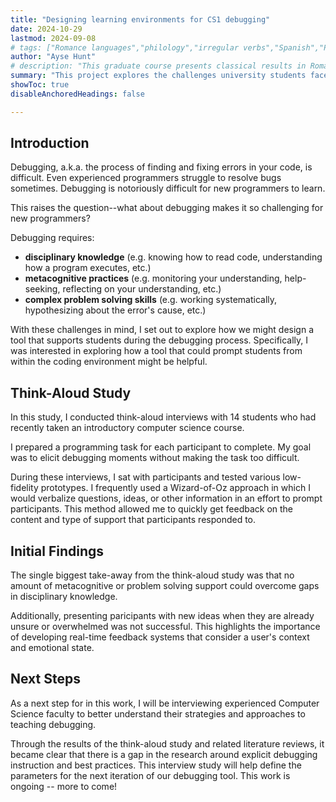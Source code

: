 ```yaml
---
title: "Designing learning environments for CS1 debugging"
date: 2024-10-29
lastmod: 2024-09-08
# tags: ["Romance languages","philology","irregular verbs","Spanish","Portuguese"]
author: "Ayse Hunt"
# description: "This graduate course presents classical results in Romance philology." 
summary: "This project explores the challenges university students face while learning to debug code. The goal of this work is to design digital tools that support students during the programming process." 
showToc: true
disableAnchoredHeadings: false

---
```


## Introduction

Debugging, a.k.a. the process of finding and fixing errors in your code, is difficult. Even experienced programmers struggle to resolve bugs sometimes. Debugging is notoriously difficult for new programmers to learn.

This raises the question--what about debugging makes it so challenging for new programmers? 

Debugging requires:
+ **disciplinary knowledge** (e.g. knowing how to read code, understanding how a program executes, etc.)
+ **metacognitive practices** (e.g. monitoring your understanding, help-seeking, reflecting on your understanding, etc.)
+ **complex problem solving skills** (e.g. working systematically, hypothesizing about the error's cause, etc.)

With these challenges in mind, I set out to explore how we might design a tool that supports students during the debugging process. Specifically, I was interested in exploring how a tool that could prompt students from within the coding environment might be helpful.

<!-- need image here of an ide with a little pop up saying something like "hey! consider adding a print statement to see what is happening!" -->

## Think-Aloud Study

In this study, I conducted think-aloud interviews with 14 students who had recently taken an introductory computer science course. 

I prepared a programming task for each participant to complete. My goal was to elicit debugging moments without making the task too difficult. 

During these interviews, I sat with participants and tested various low-fidelity prototypes. I frequently used a Wizard-of-Oz approach in which I would verbalize questions, ideas, or other information in an effort to prompt participants. This method allowed me to quickly get feedback on the content and type of support that participants responded to.

<!-- need image of the set up -->

## Initial Findings

The single biggest take-away from the think-aloud study was that no amount of metacognitive or problem solving support could overcome gaps in disciplinary knowledge. 

Additionally, presenting paricipants with new ideas when they are already unsure or overwhelmed was not successful. This highlights the importance of developing real-time feedback systems that consider a user's context and emotional state.

## Next Steps

As a next step for in this work, I will be interviewing experienced Computer Science faculty to better understand their strategies and approaches to teaching debugging. 

Through the results of the think-aloud study and related literature reviews, it became clear that there is a gap in the research around explicit debugging instruction and best practices. This interview study will help define the parameters for the next iteration of our debugging tool. This work is ongoing -- more to come!




